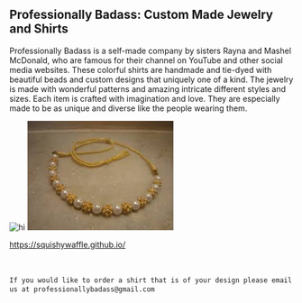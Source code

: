 ## Professionally Badass: Custom Made Jewelry and Shirts

Professionally Badass is a self-made company by sisters Rayna and Mashel McDonald, who are famous for their channel on YouTube and other social media websites. 
These colorful shirts are handmade and tie-dyed with beautiful beads and custom designs that uniquely one of a kind. The jewelry is made with wonderful patterns and amazing intricate different styles and sizes.
Each item is crafted with imagination and love. They are especially made to be as unique and diverse like the people wearing them.



<img src="" alt="hi" class="inline"/>


<img src="download.jpeg" alt="hi" class="inline"/>







https://squishywaffle.github.io/
```


If you would like to order a shirt that is of your design please email us at professionallybadass@gmail.com



